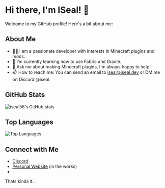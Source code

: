 # Hi there, I'm ISeal! 👋

Welcome to my GitHub profile! Here's a bit about me:

## About Me

- 👨‍💻 I am a passionate developer with interests in Minecraft plugins and mods.
- 🌱 I’m currently learning how to use Fabric and Gradle.
- 💬 Ask me about making Minecraft plugins, I'm always happy to help!
- 📫 How to reach me: You can send an email to iseal@iseal.dev or DM me on Discord @iseal.


## GitHub Stats

![iseal56's GitHub stats](https://github-readme-stats.vercel.app/api?username=iseal56&show_icons=true&theme=radical)

## Top Languages

![Top Languages](https://github-readme-stats.vercel.app/api/top-langs/?username=iseal56&layout=compact&theme=radical)

## Connect with Me

- [Discord](https://discord.iseal.dev/)
- [Personal Website](https://iseal.dev/) (in the works)
- 
Thats kinda it..
